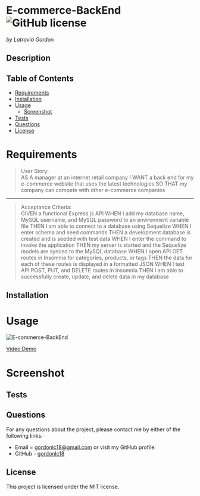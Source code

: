 # E-commerce-BackEnd ![GitHub license](https://img.shields.io/badge/license-MIT-blue.svg)

_by Latravia Gordon_</br>

## Description

## Table of Contents

- [Requirements](#requirements)
- [Installation](#installation)
- [Usage](#usage)
  - [Screenshot](#screenshot)
- [Tests](#tests)
- [Questions](#questions)
- [License](#license)

# Requirements

<!-- ![User Story and Acceptance Criteria]() -->

> User Story: </br>
> AS A manager at an internet retail company
> I WANT a back end for my e-commerce website that uses the latest technologies
> SO THAT my company can compete with other e-commerce companies </br>

---

> Acceptance Criteria: </br>
> GIVEN a functional Express.js API
> WHEN I add my database name, MySQL username, and MySQL password to an environment variable file
> THEN I am able to connect to a database using Sequelize
> WHEN I enter schema and seed commands
> THEN a development database is created and is seeded with test data
> WHEN I enter the command to invoke the application
> THEN my server is started and the Sequelize models are synced to the MySQL database
> WHEN I open API GET routes in Insomnia for categories, products, or tags
> THEN the data for each of these routes is displayed in a formatted JSON
> WHEN I test API POST, PUT, and DELETE routes in Insomnia
> THEN I am able to successfully create, update, and delete data in my database

## Installation

# Usage

![E-commerce-BackEnd]()

[Video Demo]()

# Screenshot

## Tests

## Questions

For any questions about the project, please contact me by either of the following links:

- Email = gordonlc18@gmail.com
  or visit my GitHub profile:
- GitHub - [gordonlc18](https://github.com/gordonlc18)

## License

This project is licensed under the MIT license.
